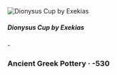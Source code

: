 <div class="artwork-of-the-day">
      <img src="https://uploads1.wikiart.org/00238/images/ancient-greek-pottery/dionysus-cup-by-exek-as-530.jpg!Large.jpg" alt="Dionysus Cup by Exekіas"/>
      <h5>Dionysus Cup by Exekіas</h5> - <h3>
                    Ancient Greek Pottery
                    ·  -530
                </h3>
    </div>